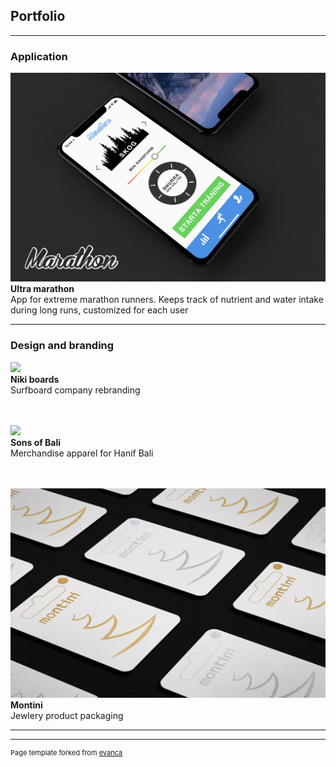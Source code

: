 ## Portfolio

---

### Application 
<img src="images/iPhoneMarathonWLogo.png?raw=true"/>
<b>Ultra marathon</b><br>
App for extreme marathon runners. Keeps track of nutrient and water intake during long runs, customized for each user<br>


---

### Design and branding
<img src="images/NikiOcean2.png?raw=true"/><br>
<b>Niki boards</b><br>
Surfboard company rebranding<br><br><br>

<img src="images/SoBbanner.png?raw=true"/><br>
<b>Sons of Bali</b><br>
Merchandise apparel for Hanif Bali<br><br><br>

<img src="images/montiniCards.jpg?raw=true"/><br>
<b>Montini</b><br>
Jewlery product packaging

---




---
<p style="font-size:11px">Page template forked from <a href="https://github.com/evanca/quick-portfolio">evanca</a></p>
<!-- Remove above link if you don't want to attibute -->
